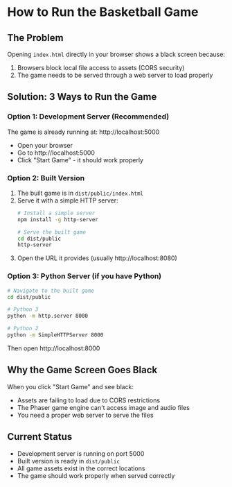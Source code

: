 # How to Run the Basketball Game

## The Problem
Opening `index.html` directly in your browser shows a black screen because:
1. Browsers block local file access to assets (CORS security)
2. The game needs to be served through a web server to load properly

## Solution: 3 Ways to Run the Game

### Option 1: Development Server (Recommended)
The game is already running at: http://localhost:5000
- Open your browser
- Go to http://localhost:5000
- Click "Start Game" - it should work properly

### Option 2: Built Version
1. The built game is in `dist/public/index.html`
2. Serve it with a simple HTTP server:
   ```bash
   # Install a simple server
   npm install -g http-server
   
   # Serve the built game
   cd dist/public
   http-server
   ```
3. Open the URL it provides (usually http://localhost:8080)

### Option 3: Python Server (if you have Python)
```bash
# Navigate to the built game
cd dist/public

# Python 3
python -m http.server 8000

# Python 2
python -m SimpleHTTPServer 8000
```
Then open http://localhost:8000

## Why the Game Screen Goes Black
When you click "Start Game" and see black:
- Assets are failing to load due to CORS restrictions
- The Phaser game engine can't access image and audio files
- You need a proper web server to serve the files

## Current Status
- Development server is running on port 5000
- Built version is ready in `dist/public`
- All game assets exist in the correct locations
- The game should work properly when served correctly